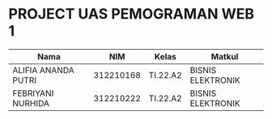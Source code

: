 # PROJECT UAS PEMOGRAMAN WEB 1

|**Nama**|**NIM**|**Kelas**|**Matkul**|
|----|---|-----|------|
|ALIFIA ANANDA PUTRI|312210168|TI.22.A2|BISNIS ELEKTRONIK|
|FEBRIYANI NURHIDA|312210222|TI.22.A2|BISNIS ELEKTRONIK|
